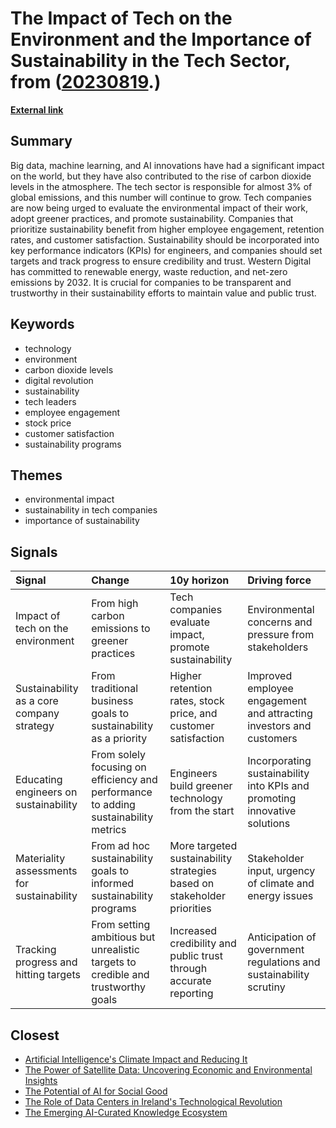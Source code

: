 # __The Impact of Tech on the Environment and the Importance of Sustainability in the Tech Sector__, from ([20230819](https://kghosh.substack.com/p/20230819).)

__[External link](https://venturebeat.com/data-infrastructure/delivering-on-sustainable-promises-making-sustainability-a-tangible-company-kpi/)__



## Summary

Big data, machine learning, and AI innovations have had a significant impact on the world, but they have also contributed to the rise of carbon dioxide levels in the atmosphere. The tech sector is responsible for almost 3% of global emissions, and this number will continue to grow. Tech companies are now being urged to evaluate the environmental impact of their work, adopt greener practices, and promote sustainability. Companies that prioritize sustainability benefit from higher employee engagement, retention rates, and customer satisfaction. Sustainability should be incorporated into key performance indicators (KPIs) for engineers, and companies should set targets and track progress to ensure credibility and trust. Western Digital has committed to renewable energy, waste reduction, and net-zero emissions by 2032. It is crucial for companies to be transparent and trustworthy in their sustainability efforts to maintain value and public trust.

## Keywords

* technology
* environment
* carbon dioxide levels
* digital revolution
* sustainability
* tech leaders
* employee engagement
* stock price
* customer satisfaction
* sustainability programs

## Themes

* environmental impact
* sustainability in tech companies
* importance of sustainability

## Signals

| Signal                                     | Change                                                                              | 10y horizon                                                             | Driving force                                                             |
|:-------------------------------------------|:------------------------------------------------------------------------------------|:------------------------------------------------------------------------|:--------------------------------------------------------------------------|
| Impact of tech on the environment          | From high carbon emissions to greener practices                                     | Tech companies evaluate impact, promote sustainability                  | Environmental concerns and pressure from stakeholders                     |
| Sustainability as a core company strategy  | From traditional business goals to sustainability as a priority                     | Higher retention rates, stock price, and customer satisfaction          | Improved employee engagement and attracting investors and customers       |
| Educating engineers on sustainability      | From solely focusing on efficiency and performance to adding sustainability metrics | Engineers build greener technology from the start                       | Incorporating sustainability into KPIs and promoting innovative solutions |
| Materiality assessments for sustainability | From ad hoc sustainability goals to informed sustainability programs                | More targeted sustainability strategies based on stakeholder priorities | Stakeholder input, urgency of climate and energy issues                   |
| Tracking progress and hitting targets      | From setting ambitious but unrealistic targets to credible and trustworthy goals    | Increased credibility and public trust through accurate reporting       | Anticipation of government regulations and sustainability scrutiny        |

## Closest

* [Artificial Intelligence's Climate Impact and Reducing It](4785e50f4a444f872724a74095f7ef4b)
* [The Power of Satellite Data: Uncovering Economic and Environmental Insights](2c79a113d206a8ec8ec147422fcea12c)
* [The Potential of AI for Social Good](0d88d49818819d335d12f792275fde97)
* [The Role of Data Centers in Ireland's Technological Revolution](fe8c9a54a3dbc61b0abc367d14524f53)
* [The Emerging AI-Curated Knowledge Ecosystem](a9266018b458295480a07167310458a9)